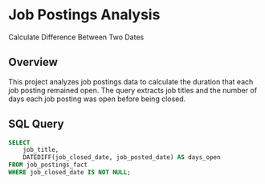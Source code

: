 # Job Postings Analysis
Calculate Difference Between Two Dates
## Overview

This project analyzes job postings data to calculate the duration that each job posting remained open. The query extracts job titles and the number of days each job posting was open before being closed.

## SQL Query

```sql
SELECT 
    job_title,
    DATEDIFF(job_closed_date, job_posted_date) AS days_open
FROM job_postings_fact
WHERE job_closed_date IS NOT NULL;
